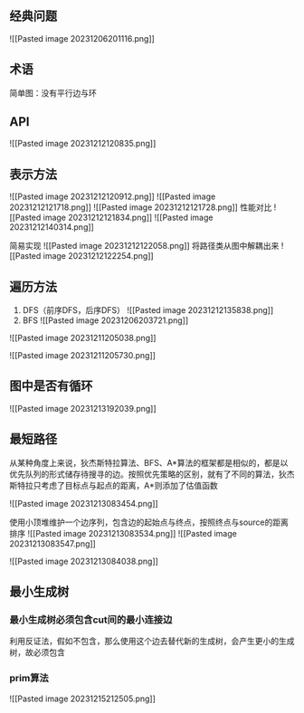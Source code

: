 ## 经典问题
![[Pasted image 20231206201116.png]]
## 术语
简单图：没有平行边与环

## API
![[Pasted image 20231212120835.png]]

## 表示方法

![[Pasted image 20231212120912.png]]
![[Pasted image 20231212121718.png]]
![[Pasted image 20231212121728.png]]
性能对比
![[Pasted image 20231212121834.png]]
![[Pasted image 20231212140314.png]]


简易实现
![[Pasted image 20231212122058.png]]
将路径类从图中解耦出来
![[Pasted image 20231212122254.png]]
## 遍历方法
1. DFS（前序DFS，后序DFS）
![[Pasted image 20231212135838.png]]
2. BFS
![[Pasted image 20231206203721.png]]

![[Pasted image 20231211205038.png]]

![[Pasted image 20231211205730.png]]


## 图中是否有循环
![[Pasted image 20231213192039.png]]
## 最短路径
从某种角度上来说，狄杰斯特拉算法、BFS、A\*算法的框架都是相似的，都是以优先队列的形式储存待搜寻的边。按照优先策略的区别，就有了不同的算法，狄杰斯特拉只考虑了目标点与起点的距离，A\*则添加了估值函数

![[Pasted image 20231213083454.png]]

使用小顶堆维护一个边序列，包含边的起始点与终点，按照终点与source的距离排序
![[Pasted image 20231213083534.png]]
![[Pasted image 20231213083547.png]]

![[Pasted image 20231213084038.png]]

## 最小生成树

### 最小生成树必须包含cut间的最小连接边
利用反证法，假如不包含，那么使用这个边去替代新的生成树，会产生更小的生成树，故必须包含
### prim算法

![[Pasted image 20231215212505.png]]